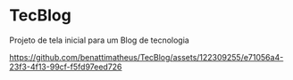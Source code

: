 # TecBlog
Projeto de tela inicial para um Blog de tecnologia


https://github.com/benattimatheus/TecBlog/assets/122309255/e71056a4-23f3-4f13-99cf-f5fd97eed726

